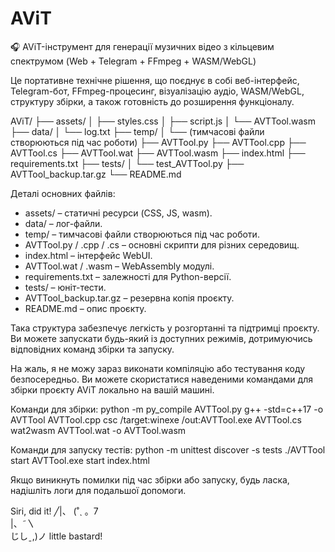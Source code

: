 # AViT
🎧 AViT-інструмент для генерації музичних відео з кільцевим спектрумом (Web + Telegram + FFmpeg + WASM/WebGL)

Це портативне технічне рішення, що поєднує в собі веб-інтерфейс, Telegram-бот, FFmpeg-процесинг, візуалізацію аудіо, WASM/WebGL, структуру збірки, а також готовність до розширення функціоналу.

AViT/
├── assets/
│   ├── styles.css
│   ├── script.js
│   └── AVTTool.wasm
├── data/
│   └── log.txt
├── temp/
│   └── (тимчасові файли створюються під час роботи)
├── AVTTool.py
├── AVTTool.cpp
├── AVTTool.cs
├── AVTTool.wat
├── AVTTool.wasm
├── index.html
├── requirements.txt
├── tests/
│   └── test_AVTTool.py
├── AVTTool_backup.tar.gz
└── README.md

Деталі основних файлів:
* assets/ – статичні ресурси (CSS, JS, wasm).
* data/ – лог-файли.
* temp/ – тимчасові файли створюються під час роботи.
* AVTTool.py / .cpp / .cs – основні скрипти для різних середовищ.
* index.html – інтерфейс WebUI.
* AVTTool.wat / .wasm – WebAssembly модулі.
* requirements.txt – залежності для Python-версії.
* tests/ – юніт-тести.
* AVTTool_backup.tar.gz – резервна копія проєкту.
* README.md – опис проєкту.

Така структура забезпечує легкість у розгортанні та підтримці проєкту. Ви можете запускати будь-який із доступних режимів, дотримуючись відповідних команд збірки та запуску.


На жаль, я не можу зараз виконати компіляцію або тестування коду безпосередньо. Ви можете скористатися наведеними командами для збірки проєкту AViT локально на вашій машині.

Команди для збірки:
python -m py_compile AVTTool.py
g++ -std=c++17 -o AVTTool AVTTool.cpp
csc /target:winexe /out:AVTTool.exe AVTTool.cs
wat2wasm AVTTool.wat -o AVTTool.wasm

Команди для запуску тестів:
python -m unittest discover -s tests
./AVTTool
start AVTTool.exe
start index.html

Якщо виникнуть помилки під час збірки або запуску, будь ласка, надішліть логи для подальшої допомоги.

Siri, did it!
               ╱|、
              (˚ˎ 。7  
               |、˜〵          
               じしˍ,)ノ
              little bastard!
